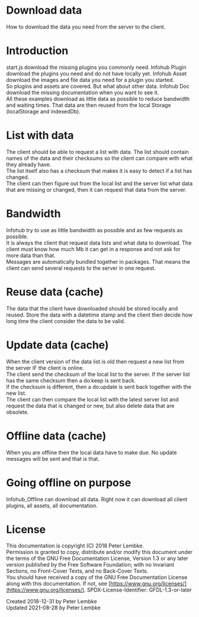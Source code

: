 # Download data
How to download the data you need from the server to the client.  

# Introduction
start.js download the missing plugins you commonly need. Infohub Plugin download the plugins you need and do not have locally yet. Infohub Asset download the images and file data you need for a plugin you started.  
So plugins and assets are covered. But what about other data. Infohub Doc download the missing documentation when you want to see it.  
All these examples download as little data as possible to reduce bandwidth and waiting times. That data are then reused from the local Storage (localStorage and indexedDb).  

# List with data
The client should be able to request a list with data. The list should contain names of the data and their checksums so the client can compare with what they already have.  
The list itself also has a checksum that makes it is easy to detect if a list has changed.  
The client can then figure out from the local list and the server list what data that are missing or changed, then it can request that data from the server.  

# Bandwidth
Infohub try to use as little bandwidth as possible and as few requests as possible.  
It is always the client that request data lists and what data to download. The client must know how much Mb it can get in a response and not ask for more data than that.  
Messages are automatically bundled together in packages. That means the client can send several requests to the server in one request.  

# Reuse data (cache)
The data that the client have downloaded should be stored locally and reused. Store the data with a datetime stamp and the client then decide how long time the client consider the data to be valid.  

# Update data (cache)
When the client version of the data list is old then request a new list from the server IF the client is online.  
The client send the checksum of the local list to the server. If the server list has the same checksum then a do:keep is sent back.  
If the checksum is different, then a do:update is sent back together with the new list.  
The client can then compare the local list with the latest server list and request the data that is changed or new, but also delete data that are obsolete.  

# Offline data (cache)
When you are offline then the local data have to make due. No update messages will be sent and that is that.  

# Going offline on purpose
Infohub_Offline can download all data. Right now it can download all client plugins, all assets, all documentation.  

# License
This documentation is copyright (C) 2018 Peter Lembke.  
Permission is granted to copy, distribute and/or modify this document under the terms of the GNU Free Documentation License, Version 1.3 or any later version published by the Free Software Foundation; with no Invariant Sections, no Front-Cover Texts, and no Back-Cover Texts.  
You should have received a copy of the GNU Free Documentation License along with this documentation. If not, see [https://www.gnu.org/licenses/](https://www.gnu.org/licenses/).  SPDX-License-Identifier: GFDL-1.3-or-later  

Created 2018-12-31 by Peter Lembke  
Updated 2021-08-28 by Peter Lembke  
